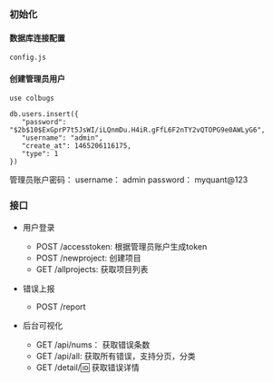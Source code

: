 ### 初始化

#### 数据库连接配置
  ```config.js```

#### 创建管理员用户
```use colbugs```

```
db.users.insert({
   "password": "$2b$10$ExGprP7t5JsWI/iLQnmDu.H4iR.gFfL6F2nTY2vQTOPG9e0AWLyG6",
   "username": "admin",
   "create_at": 1465206116175,
   "type": 1
})
```

管理员账户密码：
username： admin
password： myquant@123


### 接口

* 用户登录
    * POST /accesstoken: 根据管理员账户生成token
    * POST /newproject:  创建项目
    * GET /allprojects: 获取项目列表

* 错误上报
    * POST /report

* 后台可视化
   * GET /api/nums： 获取错误条数
   * GET /api/all:   获取所有错误，支持分页，分类
   * GET /detail/:id: 获取错误详情